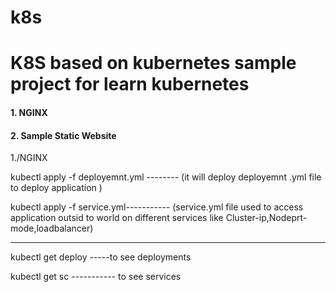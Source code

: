 # k8s
<h1>K8S based on kubernetes sample project for learn kubernetes </h1>

<h4> 1. NGINX  </h4>
<h4> 2. Sample Static Website </h4>

1./NGINX

kubectl apply -f deployemnt.yml --------
(it will deploy deployemnt .yml file to deploy application )

kubectl apply -f service.yml-----------
(service.yml file used to access application outsid to world on different services like Cluster-ip,Nodeprt-mode,loadbalancer)

-------------------------------------------------------------------------------------------------------------------------------------------------------------------------

kubectl get deploy -----to see deployments

kubectl get sc  ----------- to see services
